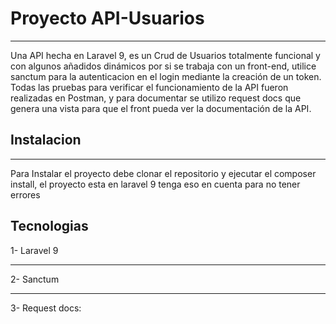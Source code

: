 # Proyecto API-Usuarios
***
Una API hecha en Laravel 9, es un Crud de Usuarios totalmente funcional y con algunos añadidos dinámicos por si se trabaja
con un front-end, utilice sanctum para la autenticacion en el login mediante la creación de un token.
Todas las pruebas para verificar el funcionamiento de la API fueron realizadas en Postman, y para documentar se utilizo request docs
que genera una vista para que el front pueda ver la documentación de la API.

## Instalacion
***
Para Instalar el proyecto debe clonar el repositorio y ejecutar el composer install, el proyecto esta en laravel 9 tenga eso en cuenta
para no tener errores

## Tecnologias

1- Laravel 9
***
2- Sanctum
***
3- Request docs: 
